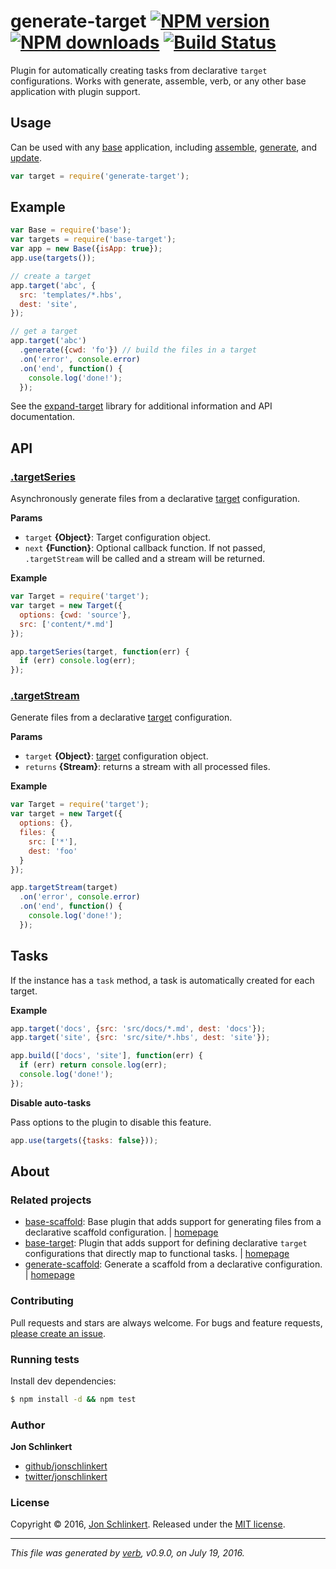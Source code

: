 # generate-target [![NPM version](https://img.shields.io/npm/v/generate-target.svg?style=flat)](https://www.npmjs.com/package/generate-target) [![NPM downloads](https://img.shields.io/npm/dm/generate-target.svg?style=flat)](https://npmjs.org/package/generate-target) [![Build Status](https://img.shields.io/travis/generate/generate-target.svg?style=flat)](https://travis-ci.org/generate/generate-target)

Plugin for automatically creating tasks from declarative `target` configurations. Works with generate, assemble, verb, or any other base application with plugin support.

## Usage

Can be used with any [base](https://github.com/node-base/base) application, including [assemble](https://github.com/assemble/assemble), [generate](https://github.com/generate/generate), and [update](https://github.com/update/update).

```js
var target = require('generate-target');
```

## Example

```js
var Base = require('base');
var targets = require('base-target');
var app = new Base({isApp: true}); 
app.use(targets());

// create a target
app.target('abc', {
  src: 'templates/*.hbs',
  dest: 'site',
});

// get a target
app.target('abc')
  .generate({cwd: 'fo'}) // build the files in a target
  .on('error', console.error)
  .on('end', function() {
    console.log('done!');
  });
```

See the [expand-target](https://github.com/jonschlinkert/expand-target) library for additional information and API documentation.

## API

### [.targetSeries](index.js#L86)

Asynchronously generate files from a declarative [target](https://github.com/jonschlinkert/expand-target) configuration.

**Params**

* `target` **{Object}**: Target configuration object.
* `next` **{Function}**: Optional callback function. If not passed, `.targetStream` will be called and a stream will be returned.

**Example**

```js
var Target = require('target');
var target = new Target({
  options: {cwd: 'source'},
  src: ['content/*.md']
});

app.targetSeries(target, function(err) {
  if (err) console.log(err);
});
```

### [.targetStream](index.js#L124)

Generate files from a declarative [target](https://github.com/jonschlinkert/expand-target) configuration.

**Params**

* `target` **{Object}**: [target](https://github.com/jonschlinkert/expand-target) configuration object.
* `returns` **{Stream}**: returns a stream with all processed files.

**Example**

```js
var Target = require('target');
var target = new Target({
  options: {},
  files: {
    src: ['*'],
    dest: 'foo'
  }
});

app.targetStream(target)
  .on('error', console.error)
  .on('end', function() {
    console.log('done!');
  });
```

## Tasks

If the instance has a `task` method, a task is automatically created for each target.

**Example**

```js
app.target('docs', {src: 'src/docs/*.md', dest: 'docs'});
app.target('site', {src: 'src/site/*.hbs', dest: 'site'});

app.build(['docs', 'site'], function(err) {
  if (err) return console.log(err);
  console.log('done!');
});
```

**Disable auto-tasks**

Pass options to the plugin to disable this feature.

```js
app.use(targets({tasks: false}));
```

## About

### Related projects

* [base-scaffold](https://www.npmjs.com/package/base-scaffold): Base plugin that adds support for generating files from a declarative scaffold configuration. | [homepage](https://github.com/node-base/base-scaffold "Base plugin that adds support for generating files from a declarative scaffold configuration.")
* [base-target](https://www.npmjs.com/package/base-target): Plugin that adds support for defining declarative `target` configurations that directly map to functional tasks. | [homepage](https://github.com/node-base/base-target "Plugin that adds support for defining declarative `target` configurations that directly map to functional tasks.")
* [generate-scaffold](https://www.npmjs.com/package/generate-scaffold): Generate a scaffold from a declarative configuration. | [homepage](https://github.com/generate/generate-scaffold "Generate a scaffold from a declarative configuration.")

### Contributing

Pull requests and stars are always welcome. For bugs and feature requests, [please create an issue](../../issues/new).

### Running tests

Install dev dependencies:

```sh
$ npm install -d && npm test
```

### Author

**Jon Schlinkert**

* [github/jonschlinkert](https://github.com/jonschlinkert)
* [twitter/jonschlinkert](http://twitter.com/jonschlinkert)

### License

Copyright © 2016, [Jon Schlinkert](https://github.com/jonschlinkert).
Released under the [MIT license](https://github.com/generate/generate-target/blob/master/LICENSE).

***

_This file was generated by [verb](https://github.com/verbose/verb), v0.9.0, on July 19, 2016._